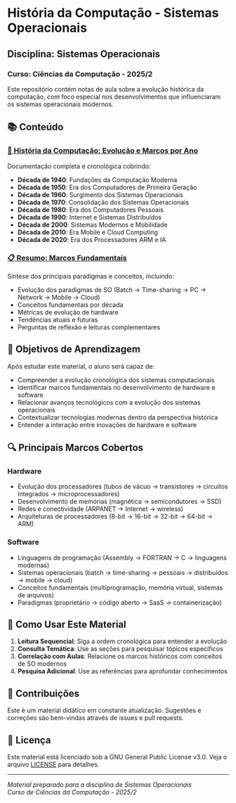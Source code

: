 # História da Computação - Sistemas Operacionais

## Disciplina: Sistemas Operacionais
### Curso: Ciências da Computação - 2025/2

Este repositório contém notas de aula sobre a evolução histórica da computação, com foco especial nos desenvolvimentos que influenciaram os sistemas operacionais modernos.

## 📚 Conteúdo

### [📖 História da Computação: Evolução e Marcos por Ano](historico-computacao.md)

Documentação completa e cronológica cobrindo:

- **Década de 1940**: Fundações da Computação Moderna
- **Década de 1950**: Era dos Computadores de Primeira Geração  
- **Década de 1960**: Surgimento dos Sistemas Operacionais
- **Década de 1970**: Consolidação dos Sistemas Operacionais
- **Década de 1980**: Era dos Computadores Pessoais
- **Década de 1990**: Internet e Sistemas Distribuídos
- **Década de 2000**: Sistemas Modernos e Mobilidade
- **Década de 2010**: Era Mobile e Cloud Computing
- **Década de 2020**: Era dos Processadores ARM e IA

### [📋 Resumo: Marcos Fundamentais](resumo-marcos-fundamentais.md)

Síntese dos principais paradigmas e conceitos, incluindo:

- Evolução dos paradigmas de SO (Batch → Time-sharing → PC → Network → Mobile → Cloud)
- Conceitos fundamentais por década
- Métricas de evolução de hardware
- Tendências atuais e futuras
- Perguntas de reflexão e leituras complementares

## 🎯 Objetivos de Aprendizagem

Após estudar este material, o aluno será capaz de:

- Compreender a evolução cronológica dos sistemas computacionais
- Identificar marcos fundamentais no desenvolvimento de hardware e software
- Relacionar avanços tecnológicos com a evolução dos sistemas operacionais
- Contextualizar tecnologias modernas dentro da perspectiva histórica
- Entender a interação entre inovações de hardware e software

## 🔍 Principais Marcos Cobertos

### Hardware
- Evolução dos processadores (tubos de vácuo → transistores → circuitos integrados → microprocessadores)
- Desenvolvimento de memórias (magnética → semicondutores → SSD)
- Redes e conectividade (ARPANET → Internet → wireless)
- Arquiteturas de processadores (8-bit → 16-bit → 32-bit → 64-bit → ARM)

### Software
- Linguagens de programação (Assembly → FORTRAN → C → linguagens modernas)
- Sistemas operacionais (batch → time-sharing → pessoais → distribuídos → mobile → cloud)
- Conceitos fundamentais (multiprogramação, memória virtual, sistemas de arquivos)
- Paradigmas (proprietário → código aberto → SaaS → containerização)

## 📖 Como Usar Este Material

1. **Leitura Sequencial**: Siga a ordem cronológica para entender a evolução
2. **Consulta Temática**: Use as seções para pesquisar tópicos específicos
3. **Correlação com Aulas**: Relacione os marcos históricos com conceitos de SO modernos
4. **Pesquisa Adicional**: Use as referências para aprofundar conhecimentos

## 🤝 Contribuições

Este é um material didático em constante atualização. Sugestões e correções são bem-vindas através de issues e pull requests.

## 📄 Licença

Este material está licenciado sob a GNU General Public License v3.0. Veja o arquivo [LICENSE](LICENSE) para detalhes.

---

*Material preparado para a disciplina de Sistemas Operacionais*  
*Curso de Ciências da Computação - 2025/2*
